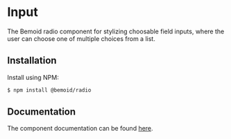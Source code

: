 # Input

The Bemoid radio component for stylizing choosable field inputs, where the user can choose one of multiple choices from a list.

## Installation

Install using NPM:

```bash
$ npm install @bemoid/radio
```

## Documentation

The component documentation can be found [here](//bemoid.org/docs/radio).
